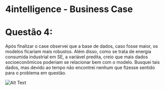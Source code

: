 # 4intelligence - Business Case

# Questão 4:

Após finalizar o case observei que a base de dados, caso fosse maior, os modelos ficariam mais robustos. Além disso, como se trata de energia consumida industrial em SE, a variável predita, creio que mais dados socioeconômicos poderiam se relacionar bem com o modelo. Busquei tais dados, mas devido ao tempo não encontrei nenhum que fizesse sentido para o problema em questão.

![Alt Text](https://media.giphy.com/media/KctrWMQ7u9D2du0YmD/giphy.gif)